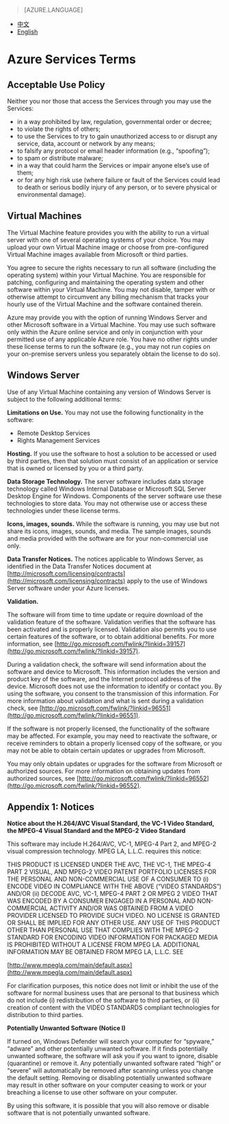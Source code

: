 <properties
	pageTitle=""
    description=""
    services=""
    documentationCenter=""
    authors=""
    manager=""
    editor=""
    tags=""/>

<tags ms.service="legal-en" ms.date="" wacn.date="" wacn.lang="en"/>

> [AZURE.LANGUAGE]
- [中文](/support/legal/services-terms/)
- [English](/support/legal/services-terms-en/)

# Azure Services Terms

## Acceptable Use Policy

Neither you nor those that access the Services through you may use the Services:

* in a way prohibited by law, regulation, governmental order or decree;
* to violate the rights of others;
* to use the Services to try to gain unauthorized access to or disrupt any service, data, account or network by any means; 
* to falsify any protocol or email header information (e.g., “spoofing”); 
* to spam or distribute malware;
* in a way that could harm the Services or impair anyone else’s use of them;
* or for any high risk use (where failure or fault of the Services could lead to death or serious bodily injury of any person, or to severe physical or environmental damage).

## Virtual Machines

The Virtual Machine feature provides you with the ability to run a virtual server with one of several operating systems of your choice. You may upload your own Virtual Machine image or choose from pre-configured Virtual Machine images available from Microsoft or third parties.

You agree to secure the rights necessary to run all software (including the operating system) within your Virtual Machine. You are responsible for patching, configuring and maintaining the operating system and other software within your Virtual Machine. You may not disable, tamper with or otherwise attempt to circumvent any billing mechanism that tracks your hourly use of the Virtual Machine and the software contained therein.

Azure may provide you with the option of running Windows Server and other Microsoft software in a Virtual Machine. You may use such software only within the Azure online service and only in conjunction with your permitted use of any applicable Azure role. You have no other rights under these license terms to run the software (e.g., you may not run copies on your on-premise servers unless you separately obtain the license to do so).

## Windows Server

Use of any Virtual Machine containing any version of Windows Server is subject to the following additional terms:

**Limitations on Use.** You may not use the following functionality in the software:

* Remote Desktop Services
* Rights Management Services

**Hosting.** If you use the software to host a solution to be accessed or used by third parties, then that solution must consist of an application or service that is owned or licensed by you or a third party.

**Data Storage Technology.** The server software includes data storage technology called Windows Internal Database or Microsoft SQL Server Desktop Engine for Windows. Components of the server software use these technologies to store data. You may not otherwise use or access these technologies under these license terms.

**Icons, images, sounds.** While the software is running, you may use but not share its icons, images, sounds, and media. The sample images, sounds and media provided with the software are for your non-commercial use only.

**Data Transfer Notices.** The notices applicable to Windows Server, as identified in the Data Transfer Notices document at [http://microsoft.com/licensing/contracts](http://microsoft.com/licensing/contracts) apply to the use of Windows Server software under your Azure licenses.

**Validation.**

The software will from time to time update or require download of the validation feature of the software. Validation verifies that the software has been activated and is properly licensed. Validation also permits you to use certain features of the software, or to obtain additional benefits. For more information, see [http://go.microsoft.com/fwlink/?linkid=39157](http://go.microsoft.com/fwlink/?linkid=39157).

During a validation check, the software will send information about the software and device to Microsoft. This information includes the version and product key of the software, and the Internet protocol address of the device. Microsoft does not use the information to identify or contact you. By using the software, you consent to the transmission of this information. For more information about validation and what is sent during a validation check, see [http://go.microsoft.com/fwlink/?linkid=96551](http://go.microsoft.com/fwlink/?linkid=96551).

If the software is not properly licensed, the functionality of the software may be affected. For example, you may need to reactivate the software, or receive reminders to obtain a properly licensed copy of the software, or you may not be able to obtain certain updates or upgrades from Microsoft.

You may only obtain updates or upgrades for the software from Microsoft or authorized sources. For more information on obtaining updates from authorized sources, see [http://go.microsoft.com/fwlink/?linkid=96552](http://go.microsoft.com/fwlink/?linkid=96552). 



## Appendix 1: Notices

**Notice about the H.264/AVC Visual Standard, the VC-1 Video Standard, the MPEG-4 Visual Standard and the MPEG-2 Video Standard**

This software may include H.264/AVC, VC-1, MPEG-4 Part 2, and MPEG-2 visual compression technology. MPEG LA, L.L.C. requires this notice:

THIS PRODUCT IS LICENSED UNDER THE AVC, THE VC-1, THE MPEG-4 PART 2 VISUAL, AND MPEG-2 VIDEO PATENT PORTFOLIO LICENSES FOR THE PERSONAL AND NON-COMMERCIAL USE OF A CONSUMER TO (i) ENCODE VIDEO IN COMPLIANCE WITH THE ABOVE (“VIDEO STANDARDS”) AND/OR (ii) DECODE AVC, VC-1, MPEG-4 PART 2 OR MPEG 2 VIDEO THAT WAS ENCODED BY A CONSUMER ENGAGED IN A PERSONAL AND NON-COMMERCIAL ACTIVITY AND/OR WAS OBTAINED FROM A VIDEO PROVIDER LICENSED TO PROVIDE SUCH VIDEO. NO LICENSE IS GRANTED OR SHALL BE IMPLIED FOR ANY OTHER USE. ANY USE OF THIS PRODUCT OTHER THAN PERSONAL USE THAT COMPLIES WITH THE MPEG-2 STANDARD FOR ENCODING VIDEO INFORMATION FOR PACKAGED MEDIA IS PROHIBITED WITHOUT A LICENSE FROM MPEG LA. ADDITIONAL INFORMATION MAY BE OBTAINED FROM MPEG LA, L.L.C. SEE 

[http://www.mpegla.com/main/default.aspx](http://www.mpegla.com/main/default.aspx)

For clarification purposes, this notice does not limit or inhibit the use of the software for normal business uses that are personal to that business which do not include (i) redistribution of the software to third parties, or (ii) creation of content with the VIDEO STANDARDS compliant technologies for distribution to third parties.

**Potentially Unwanted Software (Notice I)**

If turned on, Windows Defender will search your computer for “spyware,” “adware” and other potentially unwanted software. If it finds potentially unwanted software, the software will ask you if you want to ignore, disable (quarantine) or remove it. Any potentially unwanted software rated “high” or “severe” will automatically be removed after scanning unless you change the default setting. Removing or disabling potentially unwanted software may result in other software on your computer ceasing to work or your breaching a license to use other software on your computer.

By using this software, it is possible that you will also remove or disable software that is not potentially unwanted software.
